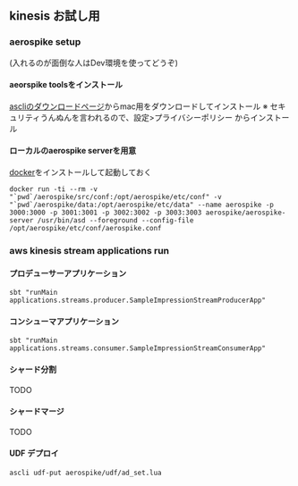 ## kinesis お試し用

### aerospike setup
(入れるのが面倒な人はDev環境を使ってどうぞ)

#### aeorspike toolsをインストール
[ascliのダウンロードページ](http://www.aerospike.jp/download/tools/3.7.5/)からmac用をダウンロードしてインストール
※ セキュリティうんぬんを言われるので、設定>プライバシーポリシー からインストール

#### ローカルのaerospike serverを用意
[docker](https://docs.docker.com/docker-for-mac/)をインストールして起動しておく

```
docker run -ti --rm -v "`pwd`/aerospike/src/conf:/opt/aerospike/etc/conf" -v "`pwd`/aerospike/data:/opt/aerospike/etc/data" --name aerospike -p 3000:3000 -p 3001:3001 -p 3002:3002 -p 3003:3003 aerospike/aerospike-server /usr/bin/asd --foreground --config-file /opt/aerospike/etc/conf/aerospike.conf
```

### aws kinesis stream applications run

#### プロデューサーアプリケーション
`sbt "runMain applications.streams.producer.SampleImpressionStreamProducerApp"`

#### コンシューマアプリケーション
`sbt "runMain applications.streams.consumer.SampleImpressionStreamConsumerApp"`

#### シャード分割
TODO

#### シャードマージ
TODO 

#### UDF デプロイ
`ascli udf-put aerospike/udf/ad_set.lua`
